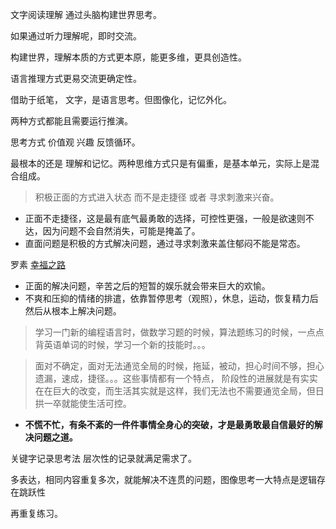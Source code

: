 文字阅读理解 通过头脑构建世界思考。

如果通过听力理解呢，即时交流。

构建世界，理解本质的方式更本原，能更多维，更具创造性。

语言推理方式更易交流更确定性。

借助于纸笔， 文字，是语言思考。但图像化，记忆外化。

两种方式都能且需要运行推演。

思考方式 价值观 兴趣  反馈循环。

最根本的还是 理解和记忆。两种思维方式只是有偏重，是基本单元，实际上是混合组成。

> 积极正面的方式进入状态 而不是走捷径  或者 寻求刺激来兴奋。

+ 正面不走捷径，这是最有底气最勇敢的选择，可控性更强，一般是欲速则不达，因为问题不会自然消失，可能是掩盖了。
+ 直面问题是积极的方式解决问题，通过寻求刺激来盖住郁闷不能是常态。


罗素 [幸福之路](http://www.kanunu8.com/book3/8201/)

   + 正面的解决问题，辛苦之后的短暂的娱乐就会带来巨大的欢愉。
   + 不爽和压抑的情绪的排遣，依靠暂停思考（观照），休息，运动，恢复精力后然后从根本上解决问题。

>学习一门新的编程语言时，做数学习题的时候，算法题练习的时候，一点点背英语单词的时候，学习一个新的技能时。。。

>面对不确定，面对无法通览全局的时候，拖延，被动，担心时间不够，担心遗漏，速成，捷径。。。这些事情都有一个特点，
阶段性的进展就是有实实在在巨大的改变，而生活其实就是这样，我们无法也不需要通览全局，但日拱一卒就能使生活可控。

+ **不慌不忙，有条不紊的一件件事情全身心的突破，才是最勇敢最自信最好的解决问题之道。**

关键字记录思考法  层次性的记录就满足需求了。

多表达，相同内容重复多次，就能解决不连贯的问题，图像思考一大特点是逻辑存在跳跃性

再重复练习。
